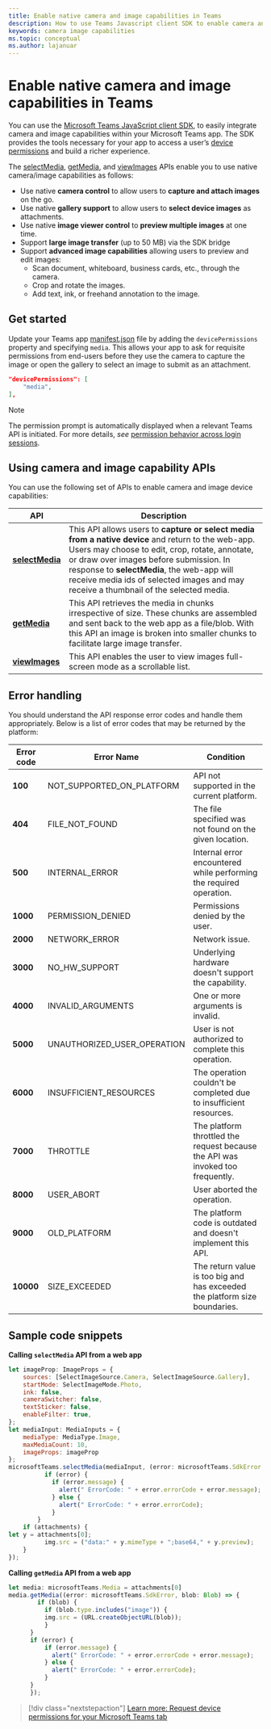 ```yaml
---
title: Enable native camera and image capabilities in Teams
description: How to use Teams Javascript client SDK to enable camera and image capabilities
keywords: camera image capabilities
ms.topic: conceptual
ms.author: lajanuar
---
```


# Enable native camera and image capabilities in Teams

You can use the  [Microsoft Teams JavaScript client SDK](/javascript/api/overview/msteams-client?view=msteams-client-js-latest&preserve-view=true), to easily integrate camera and image capabilities within your Microsoft Teams app. The SDK provides the tools necessary for your app to access a user’s [device permissions](../../tabs/how-to/native-device-permissions.md?tabs=desktop#device-permissions) and build a richer experience.

The [selectMedia](/javascript/api/@microsoft/teams-js/media?view=msteams-client-js-latest#selectMedia_MediaInputs___error__SdkError__attachments__Media_______void_&preserve-view=true), [getMedia](/javascript/api/@microsoft/teams-js/_media?view=msteams-client-js-latest#getMedia__error__SdkError__blob__Blob_____void_&preserve-view=true), and [viewImages](/javascript/api/@microsoft/teams-js/media?view=msteams-client-js-latest#viewImages_ImageUri_____error___SdkError_____void_&preserve-view=true) APIs enable you to use native camera/image capabilities as follows:

* Use native **camera control** to allow users to **capture and attach images** on the go.
* Use native **gallery support** to allow users to **select device images** as attachments.
* Use native **image viewer control** to **preview multiple images** at one time.
* Support **large image transfer** (up to 50 MB) via the SDK bridge
* Support **advanced image capabilities** allowing users to preview and edit images:
  * Scan document, whiteboard, business cards, etc., through the camera.
  * Crop and rotate the images.
  * Add text, ink, or freehand annotation to the image.

## Get started

Update your Teams app [manifest.json](../../resources/schema/manifest-schema.md#devicepermissions) file by adding the `devicePermissions`  property and specifying `media`. This allows your app to ask for requisite permissions from end-users before they use the camera to capture the image or open the gallery to select an image to submit as an attachment.

``` json
"devicePermissions": [
    "media",
],
```

> [!NOTE]
> The permission prompt is automatically displayed when a relevant Teams API is initiated. For more details, *see* [permission behavior across login sessions](../../tabs/how-to/native-device-permissions.md#permission-behavior-across-login-sessions).

## Using camera and image capability APIs

You can use the following set of APIs to enable camera and image device capabilities:

| API      | Description   |
| --- | --- |
| [**selectMedia**](/javascript/api/@microsoft/teams-js/media?view=msteams-client-js-latest&branch=master#selectMedia_MediaInputs___error__SdkError__attachments__Media_______void_&preserve-view=true)| This API allows users to **capture or select media from a native device** and return to the web-app. Users may choose to edit, crop, rotate, annotate, or draw over images before submission. In response to **selectMedia**, the web-app will receive media ids of selected images and may receive a thumbnail of the selected media. |
| [**getMedia**](/javascript/api/@microsoft/teams-js/_media?view=msteams-client-js-latest&branch=master#getMedia__error__SdkError__blob__Blob_____void_&preserve-view=true)| This API retrieves the media in chunks irrespective of size. These chunks are assembled and sent back to the web app as a file/blob. With this API an image is broken into smaller chunks to facilitate large image transfer. |
| [**viewImages**](/javascript/api/@microsoft/teams-js/media?view=msteams-client-js-latest#viewImages_ImageUri_____error___SdkError_____void_&preserve-view=true)| This API enables the user to view images full-screen mode as a scrollable list.|

## Error handling

You should understand the API response error codes and handle them appropriately. Below is a list of error codes that may be returned by the platform:

|Error code |  Error Name     | Condition|
| --- | --- | --- |
| **100** | NOT_SUPPORTED_ON_PLATFORM | API not supported in the current platform.|
| **404** | FILE_NOT_FOUND | The file specified was not found on the given location.|
| **500** | INTERNAL_ERROR | Internal error encountered while performing the required operation.|
| **1000** | PERMISSION_DENIED |Permissions denied by the user.|
| **2000** |NETWORK_ERROR | Network issue.|
| **3000** | NO_HW_SUPPORT | Underlying hardware doesn't support the capability.|
| **4000**| INVALID_ARGUMENTS | One or more arguments is invalid.|
| **5000** | UNAUTHORIZED_USER_OPERATION | User is not authorized to complete this operation.|
| **6000** |INSUFFICIENT_RESOURCES | The operation couldn't be completed due to insufficient resources.|
|**7000** | THROTTLE | The platform throttled the request because the API was invoked too frequently.|
|  **8000** | USER_ABORT |User aborted the operation.|
| **9000**| OLD_PLATFORM | The platform code is outdated and doesn't implement this API.|
| **10000**| SIZE_EXCEEDED |  The return value is too big and has exceeded the platform size boundaries.|

## Sample code snippets

**Calling `selectMedia` API from a web app**

```javascript
let imageProp: ImageProps = {
    sources: [SelectImageSource.Camera, SelectImageSource.Gallery],
    startMode: SelectImageMode.Photo,
    ink: false,
    cameraSwitcher: false,
    textSticker: false,
    enableFilter: true,
};
let mediaInput: MediaInputs = {
    mediaType: MediaType.Image,
    maxMediaCount: 10,
    imageProps: imageProp
};
microsoftTeams.selectMedia(mediaInput, (error: microsoftTeams.SdkError, attachments: microsoftTeams.Media[]) => {
          if (error) {
            if (error.message) {
              alert(" ErrorCode: " + error.errorCode + error.message);
            } else {
              alert(" ErrorCode: " + error.errorCode);
            }
        }
    if (attachments) {
let y = attachments[0];
          img.src = ("data:" + y.mimeType + ";base64," + y.preview);
    }
});
```

**Calling `getMedia` API from a web app**

```javascript
let media: microsoftTeams.Media = attachments[0]     
media.getMedia((error: microsoftTeams.SdkError, blob: Blob) => {
        if (blob) {
          if (blob.type.includes("image")) {
          img.src = (URL.createObjectURL(blob));
          }
      }
      if (error) {
          if (error.message) {
            alert(" ErrorCode: " + error.errorCode + error.message);
          } else {
            alert(" ErrorCode: " + error.errorCode);
          }
      }
      });
```

> [!div class="nextstepaction"]
> [Learn more:  Request device permissions for your Microsoft Teams tab](../../tabs/how-to/native-device-permissions.md?tabs=desktop#device-permissions)
